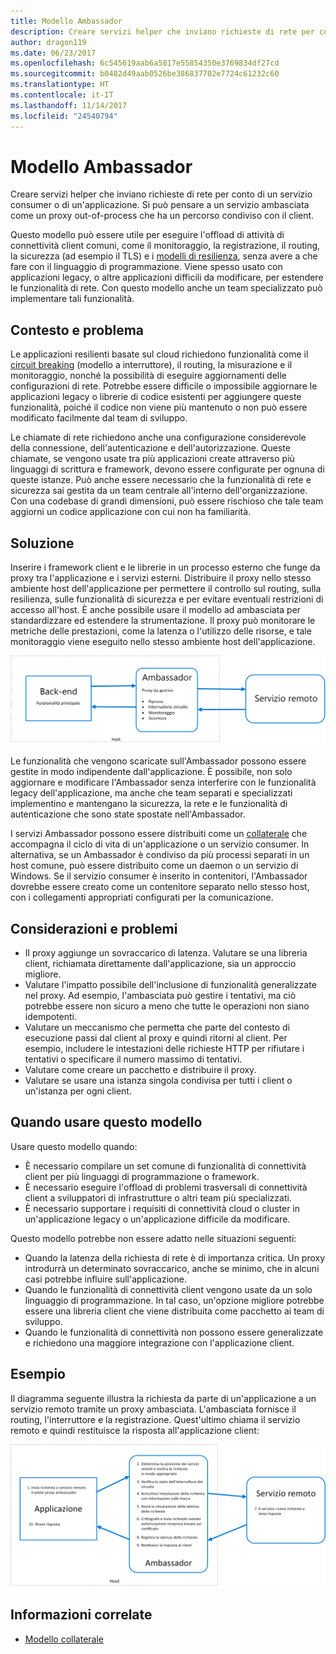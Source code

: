 ```yaml
---
title: Modello Ambassador
description: Creare servizi helper che inviano richieste di rete per conto di un servizio consumer o di un'applicazione.
author: dragon119
ms.date: 06/23/2017
ms.openlocfilehash: 6c545619aab6a5817e55854350e3769834df27cd
ms.sourcegitcommit: b0482d49aab0526be386837702e7724c61232c60
ms.translationtype: HT
ms.contentlocale: it-IT
ms.lasthandoff: 11/14/2017
ms.locfileid: "24540794"
---
```

# <a name="ambassador-pattern"></a>Modello Ambassador

Creare servizi helper che inviano richieste di rete per conto di un servizio consumer o di un'applicazione. Si può pensare a un servizio ambasciata come un proxy out-of-process che ha un percorso condiviso con il client.

Questo modello può essere utile per eseguire l'offload di attività di connettività client comuni, come il monitoraggio, la registrazione, il routing, la sicurezza (ad esempio il TLS) e i [modelli di resilienza][resiliency-patterns], senza avere a che fare con il linguaggio di programmazione. Viene spesso usato con applicazioni legacy, o altre applicazioni difficili da modificare, per estendere le funzionalità di rete. Con questo modello anche un team specializzato può implementare tali funzionalità.

## <a name="context-and-problem"></a>Contesto e problema

Le applicazioni resilienti basate sul cloud richiedono funzionalità come il [circuit breaking][circuit-breaker] (modello a interruttore), il routing, la misurazione e il monitoraggio, nonché la possibilità di eseguire aggiornamenti delle configurazioni di rete. Potrebbe essere difficile o impossibile aggiornare le applicazioni legacy o librerie di codice esistenti per aggiungere queste funzionalità, poiché il codice non viene più mantenuto o non può essere modificato facilmente dal team di sviluppo.

Le chiamate di rete richiedono anche una configurazione considerevole della connessione, dell'autenticazione e dell'autorizzazione. Queste chiamate, se vengono usate tra più applicazioni create attraverso più linguaggi di scrittura e framework, devono essere configurate per ognuna di queste istanze. Può anche essere necessario che la funzionalità di rete e sicurezza sai gestita da un team centrale all'interno dell'organizzazione. Con una codebase di grandi dimensioni, può essere rischioso che tale team aggiorni un codice applicazione con cui non ha familiarità.

## <a name="solution"></a>Soluzione

Inserire i framework client e le librerie in un processo esterno che funge da proxy tra l'applicazione e i servizi esterni. Distribuire il proxy nello stesso ambiente host dell'applicazione per permettere il controllo sul routing, sulla resilienza, sulle funzionalità di sicurezza e per evitare eventuali restrizioni di accesso all'host. È anche possibile usare il modello ad ambasciata per standardizzare ed estendere la strumentazione. Il proxy può monitorare le metriche delle prestazioni, come la latenza o l'utilizzo delle risorse, e tale monitoraggio viene eseguito nello stesso ambiente host dell'applicazione.

![](./_images/ambassador.png)

Le funzionalità che vengono scaricate sull'Ambassador possono essere gestite in modo indipendente dall'applicazione. È possibile, non solo aggiornare e modificare l'Ambassador senza interferire con le funzionalità legacy dell'applicazione, ma anche che team separati e specializzati implementino e mantengano la sicurezza, la rete e le funzionalità di autenticazione che sono state spostate nell'Ambassador.

I servizi Ambassador possono essere distribuiti come un [collaterale][sidecar] che accompagna il ciclo di vita di un'applicazione o un servizio consumer. In alternativa, se un Ambassador è condiviso da più processi separati in un host comune, può essere distribuito come un daemon o un servizio di Windows. Se il servizio consumer è inserito in contenitori, l'Ambassador dovrebbe essere creato come un contenitore separato nello stesso host, con i collegamenti appropriati configurati per la comunicazione.

## <a name="issues-and-considerations"></a>Considerazioni e problemi

- Il proxy aggiunge un sovraccarico di latenza. Valutare se una libreria client, richiamata direttamente dall'applicazione, sia un approccio migliore.
- Valutare l'impatto possibile dell'inclusione di funzionalità generalizzate nel proxy. Ad esempio, l'ambasciata può gestire i tentativi, ma ciò potrebbe essere non sicuro a meno che tutte le operazioni non siano idempotenti.
- Valutare un meccanismo che permetta che parte del contesto di esecuzione passi dal client al proxy e quindi ritorni al client. Per esempio, includere le intestazioni delle richieste HTTP per rifiutare i tentativi o specificare il numero massimo di tentativi.
- Valutare come creare un pacchetto e distribuire il proxy.
- Valutare se usare una istanza singola condivisa per tutti i client o un'istanza per ogni client.

## <a name="when-to-use-this-pattern"></a>Quando usare questo modello

Usare questo modello quando:

- È necessario compilare un set comune di funzionalità di connettività client per più linguaggi di programmazione o framework.
- È necessario eseguire l'offload di problemi trasversali di connettività client a sviluppatori di infrastrutture o altri team più specializzati.
- È necessario supportare i requisiti di connettività cloud o cluster in un'applicazione legacy o un'applicazione difficile da modificare.

Questo modello potrebbe non essere adatto nelle situazioni seguenti:

- Quando la latenza della richiesta di rete è di importanza critica. Un proxy introdurrà un determinato sovraccarico, anche se minimo, che in alcuni casi potrebbe influire sull'applicazione.
- Quando le funzionalità di connettività client vengono usate da un solo linguaggio di programmazione. In tal caso, un'opzione migliore potrebbe essere una libreria client che viene distribuita come pacchetto ai team di sviluppo.
- Quando le funzionalità di connettività non possono essere generalizzate e richiedono una maggiore integrazione con l'applicazione client.

## <a name="example"></a>Esempio

Il diagramma seguente illustra la richiesta da parte di un'applicazione a un servizio remoto tramite un proxy ambasciata. L'ambasciata fornisce il routing, l'interruttore e la registrazione. Quest'ultimo chiama il servizio remoto e quindi restituisce la risposta all'applicazione client:

![](./_images/ambassador-example.png) 

## <a name="related-guidance"></a>Informazioni correlate

- [Modello collaterale](./sidecar.md)

<!-- links -->

[circuit-breaker]: ./circuit-breaker.md
[resiliency-patterns]: ./category/resiliency.md
[sidecar]: ./sidecar.md
